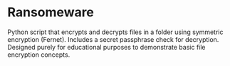 # Ransomeware
 Python script that encrypts and decrypts files in a folder using symmetric encryption (Fernet). Includes a secret passphrase check for decryption. Designed purely for educational purposes to demonstrate basic file encryption concepts.
